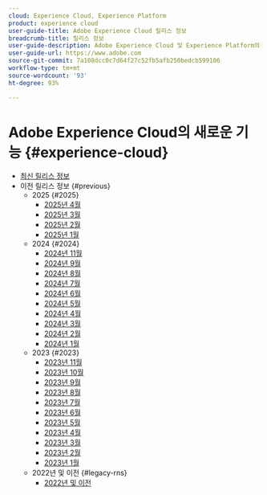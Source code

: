 ```yaml
---
cloud: Experience Cloud, Experience Platform
product: experience cloud
user-guide-title: Adobe Experience Cloud 릴리스 정보
breadcrumb-title: 릴리스 정보
user-guide-description: Adobe Experience Cloud 및 Experience Platform의 새로운 기능, 수정 사항 및 중요 공지 사항에 대해 알아봅니다.
user-guide-url: https://www.adobe.com
source-git-commit: 7a108dcc0c7d64f27c52fb5afb250bedcb599106
workflow-type: tm+mt
source-wordcount: '93'
ht-degree: 93%

---
```



# Adobe Experience Cloud의 새로운 기능 {#experience-cloud}

+ [최신 릴리스 정보](current.md)
+ 이전 릴리스 정보 {#previous}
   + 2025 {#2025}
      + [2025년 4월](c-legacy-releases/2025/04162025.md)
      + [2025년 3월](c-legacy-releases/2025/03122025.md)
      + [2025년 2월](c-legacy-releases/2025/02122025.md)
      + [2025년 1월](c-legacy-releases/2025/01222025.md)
   + 2024 {#2024}
      + [2024년 11월](c-legacy-releases/2024/10232024.md)
      + [2024년 9월](c-legacy-releases/2024/09122024.md)
      + [2024년 8월](c-legacy-releases/2024/09142023.md)
      + [2024년 7월](c-legacy-releases/2024/07172024.md)
      + [2024년 6월](c-legacy-releases/2024/06122024.md)
      + [2024년 5월](c-legacy-releases/2024/05152024.md)
      + [2024년 4월](c-legacy-releases/2024/04172024.md)
      + [2024년 3월](c-legacy-releases/2024/03132024.md)
      + [2024년 2월](c-legacy-releases/2024/02142024.md)
      + [2024년 1월](c-legacy-releases/2024/01112024.md)
   + 2023 {#2023}
      + [2023년 11월](c-legacy-releases/2023/10252023.md)
      + [2023년 10월](c-legacy-releases/2023/10042023.md)
      + [2023년 9월](c-legacy-releases/2023/09132023.md)
      + [2023년 8월](c-legacy-releases/2023/08092023.md)
      + [2023년 7월](c-legacy-releases/2023/07122023.md)
      + [2023년 6월](c-legacy-releases/2023/06072023.md)
      + [2023년 5월](c-legacy-releases/2023/05102023.md)
      + [2023년 4월](c-legacy-releases/2023/04122023.md)
      + [2023년 3월](c-legacy-releases/2023/03082023.md)
      + [2023년 2월](c-legacy-releases/2023/02082023.md)
      + [2023년 1월](c-legacy-releases/2023/01112023.md)
   + 2022년 및 이전 {#legacy-rns}
      + [2022년 및 이전](c-legacy-releases/2022-earlier.md)